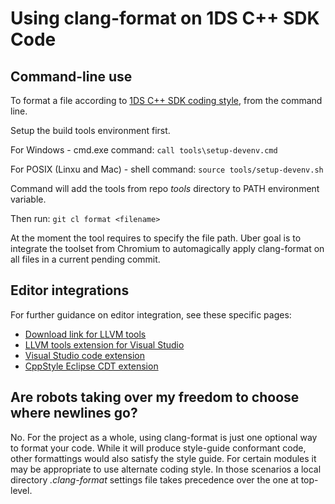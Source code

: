 # Using clang-format on 1DS C++ SDK Code

## Command-line use

To format a file according to [1DS C++ SDK coding style](Coding%20style.md), from the command line.

Setup the build tools environment first.

For Windows - cmd.exe command:
```call tools\setup-devenv.cmd```

For POSIX (Linxu and Mac) - shell command:
```source tools/setup-devenv.sh```

Command will add the tools from repo *tools* directory to PATH environment variable.

Then run:
```git cl format <filename>```

At the moment the tool requires to specify the file path. Uber goal is to integrate the toolset
from Chromium to automagically apply clang-format on all files in a current pending commit.

## Editor integrations

For further guidance on editor integration, see these specific pages:
* [Download link for LLVM tools](https://releases.llvm.org/9.0.0/LLVM-9.0.0-win64.exe)
* [LLVM tools extension for Visual Studio](https://marketplace.visualstudio.com/items?itemName=LLVMExtensions.llvm-toolchain)
* [Visual Studio code extension](https://marketplace.visualstudio.com/items?itemName=xaver.clang-format)
* [CppStyle Eclipse CDT extension](https://marketplace.eclipse.org/content/cppstyle)

## Are robots taking over my freedom to choose where newlines go?

No. For the project as a whole, using clang-format is just one optional way to format your code.
While it will produce style-guide conformant code, other formattings would also satisfy the style
guide. For certain modules it may be appropriate to use alternate coding style. In those scenarios
a local directory *.clang-format* settings file takes precedence over the one at top-level.
